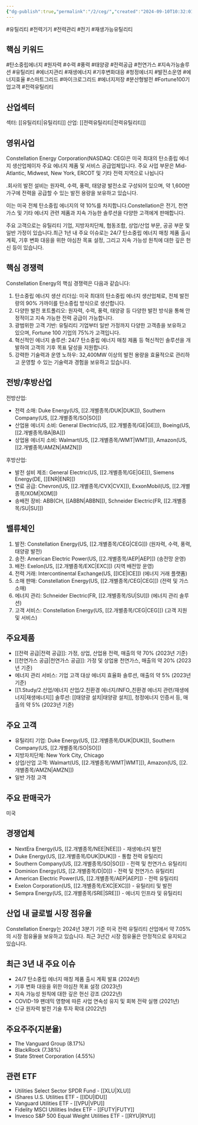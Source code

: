 ```yaml
---
{"dg-publish":true,"permalink":"/2/ceg/","created":"2024-09-10T10:32:01.820+09:00","updated":"2025-07-29T21:37:04.466+09:00"}
---
```


#유틸리티  #전력기기 #전력관리 #전기 
#재생가능유틸리티


## 핵심 키워드

#탄소중립에너지 #원자력 #수력 #풍력 #태양광 #전력공급 #천연가스 #지속가능솔루션 #유틸리티 #에너지관리 #재생에너지 #기후변화대응 #청정에너지 #발전소운영 #에너지효율 #스마트그리드 #마이크로그리드 #에너지저장 #분산형발전 #Fortune100기업고객 #전력유틸리티 

## 산업섹터

섹터: [[유틸리티\|유틸리티]]
산업: [[전력유틸리티\|전력유틸리티]]

## 영위사업

Constellation Energy Corporation(NASDAQ: CEG)은 미국 최대의 탄소중립 에너지 생산업체이자 주요 에너지 제품 및 서비스 공급업체입니다. 주요 사업 부문은 Mid-Atlantic, Midwest, New York, ERCOT 및 기타 전력 지역으로 나뉩니다

.회사의 발전 설비는 원자력, 수력, 풍력, 태양광 발전소로 구성되어 있으며, 약 1,600만 가구에 전력을 공급할 수 있는 발전 용량을 보유하고 있습니다. 

이는 미국 전체 탄소중립 에너지의 약 10%를 차지합니다.Constellation은 전기, 천연가스 및 기타 에너지 관련 제품과 지속 가능한 솔루션을 다양한 고객에게 판매합니다. 

주요 고객으로는 유틸리티 기업, 지방자치단체, 협동조합, 상업/산업 부문, 공공 부문 및 일반 가정이 있습니다.최근 1년 내 주요 이슈로는 24/7 탄소중립 에너지 매칭 제품 출시 계획, 기후 변화 대응을 위한 야심찬 목표 설정, 그리고 지속 가능성 원칙에 대한 깊은 헌신 등이 있습니다.

## 핵심 경쟁력

Constellation Energy의 핵심 경쟁력은 다음과 같습니다:

1. 탄소중립 에너지 생산 리더십: 미국 최대의 탄소중립 에너지 생산업체로, 전체 발전량의 90% 가까이를 탄소중립 방식으로 생산합니다.
2. 다양한 발전 포트폴리오: 원자력, 수력, 풍력, 태양광 등 다양한 발전 방식을 통해 안정적이고 지속 가능한 전력 공급이 가능합니다.
3. 광범위한 고객 기반: 유틸리티 기업부터 일반 가정까지 다양한 고객층을 보유하고 있으며, Fortune 100 기업의 75%가 고객입니다.
4. 혁신적인 에너지 솔루션: 24/7 탄소중립 에너지 매칭 제품 등 혁신적인 솔루션을 개발하여 고객의 기후 목표 달성을 지원합니다.
5. 강력한 기술력과 운영 노하우: 32,400MW 이상의 발전 용량을 효율적으로 관리하고 운영할 수 있는 기술력과 경험을 보유하고 있습니다.

## 전방/후방산업

전방산업:

- 전력 소매: Duke Energy(US, [[2.개별종목/DUK\|DUK]]), Southern Company(US, [[2.개별종목/SO\|SO]])
- 산업용 에너지 소비: General Electric(US, [[2.개별종목/GE\|GE]]), Boeing(US, [[2.개별종목/BA\|BA]])
- 상업용 에너지 소비: Walmart(US, [[2.개별종목/WMT\|WMT]]), Amazon(US, [[2.개별종목/AMZN\|AMZN]])

후방산업:

- 발전 설비 제조: General Electric(US, [[2.개별종목/GE\|GE]]), Siemens Energy(DE, [[ENR\|ENR]])
- 연료 공급: Chevron(US, [[2.개별종목/CVX\|CVX]]), ExxonMobil(US, [[2.개별종목/XOM\|XOM]])
- 송배전 장비: ABB(CH, [[ABBN\|ABBN]]), Schneider Electric(FR, [[2.개별종목/SU\|SU]])

## 밸류체인

1. 발전: Constellation Energy(US, [[2.개별종목/CEG\|CEG]]) (원자력, 수력, 풍력, 태양광 발전)
2. 송전: American Electric Power(US, [[2.개별종목/AEP\|AEP]]) (송전망 운영)
3. 배전: Exelon(US, [[2.개별종목/EXC\|EXC]]) (지역 배전망 운영)
4. 전력 거래: Intercontinental Exchange(US, [[ICE\|ICE]]) (에너지 거래 플랫폼)
5. 소매 판매: Constellation Energy(US, [[2.개별종목/CEG\|CEG]]) (전력 및 가스 소매)
6. 에너지 관리: Schneider Electric(FR, [[2.개별종목/SU\|SU]]) (에너지 관리 솔루션)
7. 고객 서비스: Constellation Energy(US, [[2.개별종목/CEG\|CEG]]) (고객 지원 및 서비스)

## 주요제품

- [[전력 공급\|전력 공급]]: 가정, 상업, 산업용 전력, 매출의 약 70% (2023년 기준)
- [[천연가스 공급\|천연가스 공급]]: 가정 및 상업용 천연가스, 매출의 약 20% (2023년 기준)
- 에너지 관리 서비스: 기업 고객 대상 에너지 효율화 솔루션, 매출의 약 5% (2023년 기준)
- [[1.Study/2.산업/에너지 산업/2.친환경 에너지/INFO_친환경 에너지 관련/재생에너지\|재생에너지]] 솔루션: [[태양광 설치\|태양광 설치]], 청정에너지 인증서 등, 매출의 약 5% (2023년 기준)

## 주요 고객

- 유틸리티 기업: Duke Energy(US, [[2.개별종목/DUK\|DUK]]), Southern Company(US, [[2.개별종목/SO\|SO]])
- 지방자치단체: New York City, Chicago
- 상업/산업 고객: Walmart(US, [[2.개별종목/WMT\|WMT]]), Amazon(US, [[2.개별종목/AMZN\|AMZN]])
- 일반 가정 고객

## 주요 판매국가

미국

## 경쟁업체

- NextEra Energy(US, [[2.개별종목/NEE\|NEE]]) - 재생에너지 발전
- Duke Energy(US, [[2.개별종목/DUK\|DUK]]) - 통합 전력 유틸리티
- Southern Company(US, [[2.개별종목/SO\|SO]]) - 전력 및 천연가스 유틸리티
- Dominion Energy(US, [[2.개별종목/D\|D]]) - 전력 및 천연가스 유틸리티
- American Electric Power(US, [[2.개별종목/AEP\|AEP]]) - 전력 유틸리티
- Exelon Corporation(US, [[2.개별종목/EXC\|EXC]]) - 유틸리티 및 발전
- Sempra Energy(US, [[2.개별종목/SRE\|SRE]]) - 에너지 인프라 및 유틸리티

## 산업 내 글로벌 시장 점유율

Constellation Energy는 2024년 3분기 기준 미국 전력 유틸리티 산업에서 약 7.05%의 시장 점유율을 보유하고 있습니다. 최근 3년간 시장 점유율은 안정적으로 유지되고 있습니다.

## 최근 3년 내 주요 이슈

- 24/7 탄소중립 에너지 매칭 제품 출시 계획 발표 (2024년)
- 기후 변화 대응을 위한 야심찬 목표 설정 (2023년)
- 지속 가능성 원칙에 대한 깊은 헌신 강조 (2022년)
- COVID-19 팬데믹 영향에 따른 사업 연속성 유지 및 회복 전략 실행 (2021년)
- 신규 원자력 발전 기술 투자 확대 (2022년)

## 주요주주(지분율)

- The Vanguard Group (8.17%)
- BlackRock (7.38%)
- State Street Corporation (4.55%)

## 관련 ETF

- Utilities Select Sector SPDR Fund - [[XLU\|XLU]]
- iShares U.S. Utilities ETF - [[IDU\|IDU]]
- Vanguard Utilities ETF - [[VPU\|VPU]]
- Fidelity MSCI Utilities Index ETF - [[FUTY\|FUTY]]
- Invesco S&P 500 Equal Weight Utilities ETF - [[RYU\|RYU]]